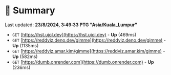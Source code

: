 # 📖 Summary
Last updated: **23/8/2024, 3:49:33 PTG "Asia/Kuala_Lumpur"**

- `GET` [https://hst.ujol.dev](https://hst.ujol.dev) - **Up** (469ms)
- `GET` [https://reddviz.deno.dev/gimme](https://reddviz.deno.dev/gimme) - **Up** (1135ms)
- `GET` [https://reddviz.amar.kim/gimme](https://reddviz.amar.kim/gimme) - **Up** (582ms)
- `GET` [https://dumb.onrender.com](https://dumb.onrender.com) - **Up** (236ms)
